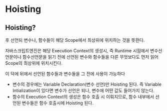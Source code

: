 # Hoisting
## Hoisting?
후 선언되 변수나, 함수들이 해당 Scope에서 최상위에 위치하는 것을 뜻한다.

자바스크립트엔진은 해당 Execution Context의 생성시, 즉 Runtime 시점에서
변수선언문이나 함수선언문을 읽기 전에 선언된 변수와 함수들을 다른 무엇보다도
먼저 읽어 Scope의 최상위에 위치시킨다.

이 덕에 뒤에서 선언된 함수들과 변수들을 그 전에 사용이 가능하다

* 변수의 경우에는 Variable Declaration(변수 선언)만 Hoisting 된다.
즉 Variable Intialization이 있다면 변수가 선언은 되나, 변수에 어떤 값도 들어가지 않는다.
* 함수의 Execution Context의 생성은 함수 호출 시 이뤄지므로, 
함수 내부에서 선언된 변수들은 함수 호출시에 Hoisting 된다.